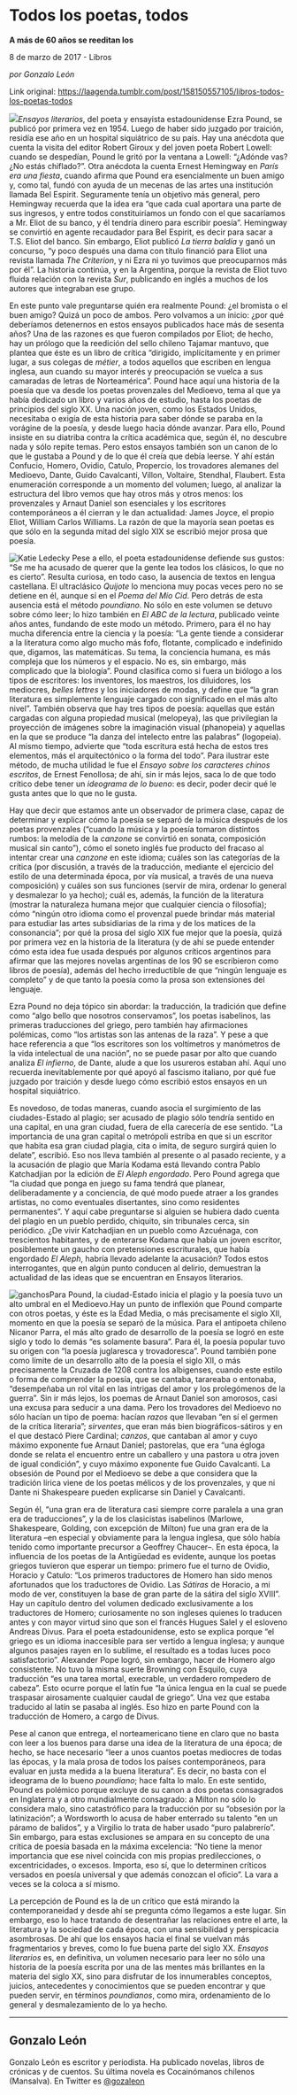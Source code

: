 # Todos los poetas, todos

**A más de 60 años se reeditan los**

8 de marzo de 2017 - Libros

_por Gonzalo León_

Link original: https://laagenda.tumblr.com/post/158150557105/libros-todos-los-poetas-todos

![](https://64.media.tumblr.com/aa64b6449577f4ae8f1e3d9b7bed6c55/tumblr_inline_pjzvqkoosd1t6q87u_500.jpg)*Ensayos literarios*, del poeta y ensayista estadounidense Ezra Pound, se publicó por primera vez en 1954. Luego de haber sido juzgado por traición, residía ese año en un hospital siquiátrico de su país. Hay una anécdota que cuenta la visita del editor Robert Giroux y del joven poeta Robert Lowell: cuando se despedían, Pound le gritó por la ventana a Lowell: “¿Adónde vas? ¿No estás chiflado?”. Otra anécdota la cuenta Ernest Hemingway en *París era una fiesta*, cuando afirma que Pound era esencialmente un buen amigo y, como tal, fundó con ayuda de un mecenas de las artes una institución llamada Bel Espirit. Seguramente tenía un objetivo más general, pero Hemingway recuerda que la idea era “que cada cual aportara una parte de sus ingresos, y entre todos constituiríamos un fondo con el que sacaríamos a Mr. Eliot de su banco, y él tendría dinero para escribir poesía”. Hemingway se convirtió en agente recaudador para Bel Espirit, es decir para sacar a T.S. Eliot del banco. Sin embargo, Eliot publicó *La tierra baldía* y ganó un concurso, “y poco después una dama con título financió para Eliot una revista llamada *The Criterion*, y ni Ezra ni yo tuvimos que preocuparnos más por él”. La historia continúa, y en la Argentina, porque la revista de Eliot tuvo fluida relación con la revista *Sur*, publicando en inglés a muchos de los autores que integraban ese grupo.

 En este punto vale preguntarse quién era realmente Pound: ¿el bromista o el buen amigo? Quizá un poco de ambos. Pero volvamos a un inicio: ¿por qué deberíamos detenernos en estos ensayos publicados hace más de sesenta años? Una de las razones es que fueron compilados por Eliot; de hecho, hay un prólogo que la reedición del sello chileno Tajamar mantuvo, que plantea que éste es un libro de crítica “dirigido, implícitamente y en primer lugar, a sus colegas de *métier*, a todos aquellos que escriben en lengua inglesa, aun cuando su mayor interés y preocupación se vuelca a sus camaradas de letras de Norteamérica”. Pound hace aquí una historia de la poesía que va desde los poetas provenzales del Medioevo, tema al que ya había dedicado un libro y varios años de estudio, hasta los poetas de principios del siglo XX. Una nación joven, como los Estados Unidos, necesitaba o exigía de esta historia para saber dónde se paraba en la vorágine de la poesía, y desde luego hacia dónde avanzar. Para ello, Pound insiste en su diatriba contra la crítica académica que, según él, no descubre nada y sólo repite temas. Pero estos ensayos también son un canon de lo que le gustaba a Pound y de lo que él creía que debía leerse. Y ahí están Confucio, Homero, Ovidio, Catulo, Propercio, los trovadores alemanes del Medioevo, Dante, Guido Cavalcanti, Villon, Voltaire, Stendhal, Flaubert. Esta enumeración corresponde a un momento del volumen; luego, al analizar la estructura del libro vemos que hay otros más y otros menos: los provenzales y Arnaut Daniel son esenciales y los escritores contemporáneos a él cierran y le dan actualidad: James Joyce, el propio Eliot, William Carlos Williams. La razón de que la mayoría sean poetas es que sólo en la segunda mitad del siglo XIX se escribió mejor prosa que poesía.

![Katie Ledecky](https://64.media.tumblr.com/b95f2687e2cc1741de6ad35d226e2ed8/tumblr_inline_pjzvqlSZJB1t6q87u_250.jpg) Pese a ello, el poeta estadounidense defiende sus gustos: “Se me ha acusado de querer que la gente lea todos los clásicos, lo que no es cierto”. Resulta curiosa, en todo caso, la ausencia de textos en lengua castellana. El ultraclásico *Quijote* lo menciona muy pocas veces pero no se detiene en él, aunque sí en el *Poema del Mío Cid*. Pero detrás de esta ausencia está el método *poundiano*. No sólo en este volumen se detuvo sobre cómo leer; lo hizo también en *El ABC de la lectura*, publicado veinte años antes, fundando de este modo un método. Primero, para él no hay mucha diferencia entre la ciencia y la poesía: “La gente tiende a considerar a la literatura como algo mucho más fofo, flotante, complicado e indefinido que, digamos, las matemáticas. Su tema, la conciencia humana, es más compleja que los números y el espacio. No es, sin embargo, más complicado que la biología”. Pound clasifica como si fuera un biólogo a los tipos de escritores: los inventores, los maestros, los diluidores, los mediocres, *belles lettres* y los iniciadores de modas, y define que “la gran literatura es simplemente lenguaje cargado con significado en el más alto nivel”. También observa que hay tres tipos de poesía: aquellas que están cargadas con alguna propiedad musical (melopeya), las que privilegian la proyección de imágenes sobre la imaginación visual (phanopeia) y aquellas en la que se produce “la danza del intelecto entre las palabras” (logopeia). Al mismo tiempo, advierte que “toda escritura está hecha de estos tres elementos, más el arquitectónico o la forma del todo”. Para ilustrar este método, de mucha utilidad le fue el *Ensayo sobre los caracteres chinos escritos*, de Ernest Fenollosa; de ahí, sin ir más lejos, saca lo de que todo crítico debe tener un *ideograma de lo bueno*: es decir, poder decir qué le gusta antes que lo que no le gusta.

 Hay que decir que estamos ante un observador de primera clase, capaz de determinar y explicar cómo la poesía se separó de la música después de los poetas provenzales (“cuando la música y la poesía tomaron distintos rumbos: la melodía de la *canzone* se convirtió en sonata, composición musical sin canto”), cómo el soneto inglés fue producto del fracaso al intentar crear una *canzone* en este idioma; cuáles son las categorías de la crítica (por discusión, a través de la traducción, mediante el ejercicio del estilo de una determinada época, por vía musical, a través de una nueva composición) y cuáles son sus funciones (servir de mira, ordenar lo general y desmalezar lo ya hecho); cuál es, además, la función de la literatura (mostrar la naturaleza humana mejor que cualquier ciencia o filosofía); cómo “ningún otro idioma como el provenzal puede brindar más material para estudiar las artes subsidiarias de la rima y de los matices de la consonancia”; por qué la prosa del siglo XIX fue mejor que la poesía, quizá por primera vez en la historia de la literatura (y de ahí se puede entender cómo esta idea fue usada después por algunos críticos argentinos para afirmar que las mejores novelas argentinas de los 90 se escribieron como libros de poesía), además del hecho irreductible de que “ningún lenguaje es completo” y de que tanto la poesía como la prosa son extensiones del lenguaje.

Ezra Pound no deja tópico sin abordar: la traducción, la tradición que define como “algo bello que nosotros conservamos”, los poetas isabelinos, las primeras traducciones del griego, pero también hay afirmaciones polémicas, como “los artistas son las antenas de la raza”. Y pese a que hace referencia a que “los escritores son los voltímetros y manómetros de la vida intelectual de una nación”, no se puede pasar por alto que cuando analiza *El infierno*, de Dante, alude a que los usureros estaban ahí. Aquí uno recuerda inevitablemente por qué apoyó al fascismo italiano, por qué fue juzgado por traición y desde luego cómo escribió estos ensayos en un hospital siquiátrico.

 Es novedoso, de todas maneras, cuando asocia el surgimiento de las ciudades-Estado al plagio; ser acusado de plagio sólo tendría sentido en una capital, en una gran ciudad, fuera de ella carecería de ese sentido. “La importancia de una gran capital o metrópoli estriba en que si un escritor que habita esa gran ciudad plagia, cita o imita, de seguro surgirá quien lo delate”, escribió. Eso nos lleva también al presente o al pasado reciente, y a la acusación de plagio que María Kodama está llevando contra Pablo Katchadjian por la edición de *El Aleph engordado*. Pero Pound agrega que “la ciudad que ponga en juego su fama tendrá que planear, deliberadamente y a conciencia, de qué modo puede atraer a los grandes artistas, no como eventuales disertantes, sino como residentes permanentes”. Y aquí cabe preguntarse si alguien se hubiera dado cuenta del plagio en un pueblo perdido, chiquito, sin tribunales cerca, sin periódico. ¿De vivir Katchadjian en un pueblo como Azcuénaga, con trescientos habitantes, y de enterarse Kodama que había un joven escritor, posiblemente un gaucho con pretensiones escriturales, que había engordado *El Aleph*, habría llevado adelante la acusación? Todos estos interrogantes, que en algún punto conducen al delirio, demuestran la actualidad de las ideas que se encuentran en Ensayos literarios.

![ganchos](https://64.media.tumblr.com/7f3ca5795a407834fa3e07706e187550/tumblr_inline_pjzvqlLSuG1t6q87u_500.jpg)Para Pound, la ciudad-Estado inicia el plagio y la poesía tuvo un alto umbral en el Medioevo.Hay un punto de inflexión que Pound comparte con otros poetas, y éste es la Edad Media, o más precisamente el siglo XII, momento en que la poesía se separó de la música. Para el antipoeta chileno Nicanor Parra, el más alto grado de desarrollo de la poesía se logró en este siglo y todo lo demás “es solamente basura”. Para él, la poesía popular tuvo su origen con “la poesía juglaresca y trovadoresca”. Pound también pone como límite de un desarrollo alto de la poesía el siglo XII, o más precisamente la Cruzada de 1208 contra los albigenses, cuando este estilo o forma de comprender la poesía, que se cantaba, tarareaba o entonaba, “desempeñaba un rol vital en las intrigas del amor y los prolegómenos de la guerra”. Sin ir más lejos, los poemas de Arnaut Daniel son amorosos, casi una excusa para seducir a una dama. Pero los trovadores del Medioevo no sólo hacían un tipo de poema: hacían *razos* que llevaban “en sí el germen de la crítica literaria”; *sirventes*, que eran más bien biográficos-sátiros y en el que destacó Piere Cardinal; *canzos*, que cantaban al amor y cuyo máximo exponente fue Arnaut Daniel; pastorelas, que era “una égloga donde se relata el encuentro entre un caballero y una pastora u otra joven de igual condición”, y cuyo máximo exponente fue Guido Cavalcanti. La obsesión de Pound por el Medioevo se debe a que considera que la tradición lírica viene de los poetas mélicos y de los provenzales, y que ni Dante ni Shakespeare pueden explicarse sin Daniel y Cavalcanti.

Según él, “una gran era de literatura casi siempre corre paralela a una gran era de traducciones”, y la de los clasicistas isabelinos (Marlowe, Shakespeare, Golding, con excepción de Milton) fue una gran era de la literatura –en especial y obviamente para la lengua inglesa, que sólo había tenido como importante precursor a Geoffrey Chaucer–. En esta época, la influencia de los poetas de la Antigüedad es evidente, aunque los poetas griegos tuvieron que esperar un tiempo: primero fue el turno de Ovidio, Horacio y Catulo: “Los primeros traductores de Homero han sido menos afortunados que los traductores de Ovidio. Las *Sátiras* de Horacio, a mi modo de ver, constituyen la base de gran parte de la sátira del siglo XVIII”. Hay un capítulo dentro del volumen dedicado exclusivamente a los traductores de Homero; curiosamente no son ingleses quienes lo traducen antes y con mayor virtud sino que son el francés Hugues Salel y el esloveno Andreas Divus. Para el poeta estadounidense, esto se explica porque “el griego es un idioma inaccesible para ser vertido a lengua inglesa; y aunque algunos pasajes rayen en lo sublime, el resultado es a todas luces poco satisfactorio”. Alexander Pope logró, sin embargo, hacer de Homero algo consistente. No tuvo la misma suerte Browning con Esquilo, cuya traducción “es una tarea mortal, execrable, un verdadero rompedero de cabeza”. Esto ocurre porque el latín fue “la única lengua en la cual se puede traspasar airosamente cualquier caudal de griego”. Una vez que estaba traducido al latín se pasaba al inglés. Eso hizo en parte Pound con la traducción de Homero, a cargo de Divus.

Pese al canon que entrega, el norteamericano tiene en claro que no basta con leer a los buenos para darse una idea de la literatura de una época; de hecho, se hace necesario “leer a unos cuantos poetas mediocres de todas las épocas, y la mala prosa de todos los países contemporáneos, para evaluar en justa medida a la buena literatura”. Es decir, no basta con el ideograma de lo bueno *poundiano*; hace falta lo malo. En este sentido, Pound es polémico porque excluye de su canon a dos poetas consagrados en Inglaterra y a otro mundialmente consagrado: a Milton no sólo lo considera malo, sino catastrófico para la traducción por su “obsesión por la latinización”; a Wordsworth lo acusa de haber enterrado su talento “en un páramo de balidos”, y a Virgilio lo trata de haber usado “puro palabrerío”. Sin embargo, para estas exclusiones se ampara en su concepto de una crítica de poesía basada en la máxima excelencia: “No tiene la menor importancia que ese nivel coincida con mis propias predilecciones, o excentricidades, o excesos. Importa, eso sí, que lo determinen críticos versados en poesía universal y que además conozcan el oficio”. La vara a veces se la coloca a sí mismo.

La percepción de Pound es la de un crítico que está mirando la contemporaneidad y desde ahí se pregunta cómo llegamos a este lugar. Sin embargo, eso lo hace tratando de desentrañar las relaciones entre el arte, la literatura y la sociedad de cada época, con una sensibilidad y perspicacia asombrosas. De ahí que los ensayos hacia el final se vuelvan más fragmentarios y breves, como lo fue buena parte del siglo XX. *Ensayos literarios* es, en definitiva, un volumen necesario para leer no sólo una historia de la poesía escrita por una de las mentes más brillantes en la materia del siglo XX, sino para disfrutar de los innumerables conceptos, juicios, antecedentes y conocimientos que se pueden encontrar y que pueden servir, en términos *poundianos*, como mira, ordenamiento de lo general y desmalezamiento de lo ya hecho.

  




---

Gonzalo León
------------

 Gonzalo León es escritor y periodista. Ha publicado novelas, libros de crónicas y de cuentos. Su última novela es Cocainómanos chilenos (Mansalva). En Twitter es [@gozaleon](https://twitter.com/gozaleon) 

